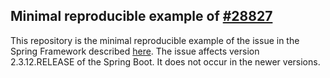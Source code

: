 ## Minimal reproducible example of [#28827](https://github.com/spring-projects/spring-framework/issues/28827)

This repository is the minimal reproducible example of the issue in the Spring Framework described [here](https://github.com/spring-projects/spring-framework/issues/28827).
The issue affects version 2.3.12.RELEASE of the Spring Boot. It does not occur in the newer versions.
